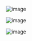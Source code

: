 
![image](https://github.com/dinesh0430/notes-for-learning/assets/32917000/43bd1f33-579d-436f-8651-f98b9c5ad3c9)

![image](https://github.com/dinesh0430/notes-for-learning/assets/32917000/b5773559-8ee3-4a64-b4df-263c1f50b865)


![image](https://github.com/dinesh0430/notes-for-learning/assets/32917000/b757de73-5820-4213-aa60-c3e7b9997171)
